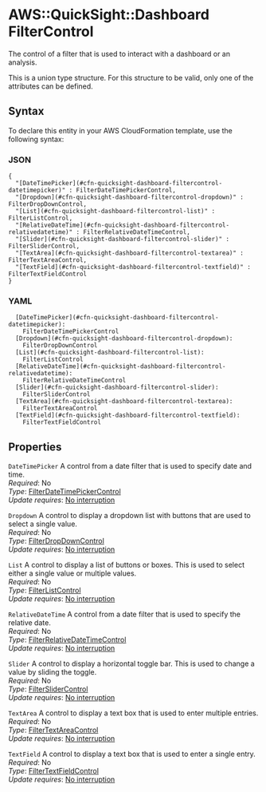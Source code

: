 # AWS::QuickSight::Dashboard FilterControl<a name="aws-properties-quicksight-dashboard-filtercontrol"></a>

The control of a filter that is used to interact with a dashboard or an analysis\.

This is a union type structure\. For this structure to be valid, only one of the attributes can be defined\.

## Syntax<a name="aws-properties-quicksight-dashboard-filtercontrol-syntax"></a>

To declare this entity in your AWS CloudFormation template, use the following syntax:

### JSON<a name="aws-properties-quicksight-dashboard-filtercontrol-syntax.json"></a>

```
{
  "[DateTimePicker](#cfn-quicksight-dashboard-filtercontrol-datetimepicker)" : FilterDateTimePickerControl,
  "[Dropdown](#cfn-quicksight-dashboard-filtercontrol-dropdown)" : FilterDropDownControl,
  "[List](#cfn-quicksight-dashboard-filtercontrol-list)" : FilterListControl,
  "[RelativeDateTime](#cfn-quicksight-dashboard-filtercontrol-relativedatetime)" : FilterRelativeDateTimeControl,
  "[Slider](#cfn-quicksight-dashboard-filtercontrol-slider)" : FilterSliderControl,
  "[TextArea](#cfn-quicksight-dashboard-filtercontrol-textarea)" : FilterTextAreaControl,
  "[TextField](#cfn-quicksight-dashboard-filtercontrol-textfield)" : FilterTextFieldControl
}
```

### YAML<a name="aws-properties-quicksight-dashboard-filtercontrol-syntax.yaml"></a>

```
  [DateTimePicker](#cfn-quicksight-dashboard-filtercontrol-datetimepicker):
    FilterDateTimePickerControl
  [Dropdown](#cfn-quicksight-dashboard-filtercontrol-dropdown):
    FilterDropDownControl
  [List](#cfn-quicksight-dashboard-filtercontrol-list):
    FilterListControl
  [RelativeDateTime](#cfn-quicksight-dashboard-filtercontrol-relativedatetime):
    FilterRelativeDateTimeControl
  [Slider](#cfn-quicksight-dashboard-filtercontrol-slider):
    FilterSliderControl
  [TextArea](#cfn-quicksight-dashboard-filtercontrol-textarea):
    FilterTextAreaControl
  [TextField](#cfn-quicksight-dashboard-filtercontrol-textfield):
    FilterTextFieldControl
```

## Properties<a name="aws-properties-quicksight-dashboard-filtercontrol-properties"></a>

`DateTimePicker` <a name="cfn-quicksight-dashboard-filtercontrol-datetimepicker"></a>
A control from a date filter that is used to specify date and time\.  
_Required_: No  
_Type_: [FilterDateTimePickerControl](aws-properties-quicksight-dashboard-filterdatetimepickercontrol.md)  
_Update requires_: [No interruption](https://docs.aws.amazon.com/AWSCloudFormation/latest/UserGuide/using-cfn-updating-stacks-update-behaviors.html#update-no-interrupt)

`Dropdown` <a name="cfn-quicksight-dashboard-filtercontrol-dropdown"></a>
A control to display a dropdown list with buttons that are used to select a single value\.  
_Required_: No  
_Type_: [FilterDropDownControl](aws-properties-quicksight-dashboard-filterdropdowncontrol.md)  
_Update requires_: [No interruption](https://docs.aws.amazon.com/AWSCloudFormation/latest/UserGuide/using-cfn-updating-stacks-update-behaviors.html#update-no-interrupt)

`List` <a name="cfn-quicksight-dashboard-filtercontrol-list"></a>
A control to display a list of buttons or boxes\. This is used to select either a single value or multiple values\.  
_Required_: No  
_Type_: [FilterListControl](aws-properties-quicksight-dashboard-filterlistcontrol.md)  
_Update requires_: [No interruption](https://docs.aws.amazon.com/AWSCloudFormation/latest/UserGuide/using-cfn-updating-stacks-update-behaviors.html#update-no-interrupt)

`RelativeDateTime` <a name="cfn-quicksight-dashboard-filtercontrol-relativedatetime"></a>
A control from a date filter that is used to specify the relative date\.  
_Required_: No  
_Type_: [FilterRelativeDateTimeControl](aws-properties-quicksight-dashboard-filterrelativedatetimecontrol.md)  
_Update requires_: [No interruption](https://docs.aws.amazon.com/AWSCloudFormation/latest/UserGuide/using-cfn-updating-stacks-update-behaviors.html#update-no-interrupt)

`Slider` <a name="cfn-quicksight-dashboard-filtercontrol-slider"></a>
A control to display a horizontal toggle bar\. This is used to change a value by sliding the toggle\.  
_Required_: No  
_Type_: [FilterSliderControl](aws-properties-quicksight-dashboard-filterslidercontrol.md)  
_Update requires_: [No interruption](https://docs.aws.amazon.com/AWSCloudFormation/latest/UserGuide/using-cfn-updating-stacks-update-behaviors.html#update-no-interrupt)

`TextArea` <a name="cfn-quicksight-dashboard-filtercontrol-textarea"></a>
A control to display a text box that is used to enter multiple entries\.  
_Required_: No  
_Type_: [FilterTextAreaControl](aws-properties-quicksight-dashboard-filtertextareacontrol.md)  
_Update requires_: [No interruption](https://docs.aws.amazon.com/AWSCloudFormation/latest/UserGuide/using-cfn-updating-stacks-update-behaviors.html#update-no-interrupt)

`TextField` <a name="cfn-quicksight-dashboard-filtercontrol-textfield"></a>
A control to display a text box that is used to enter a single entry\.  
_Required_: No  
_Type_: [FilterTextFieldControl](aws-properties-quicksight-dashboard-filtertextfieldcontrol.md)  
_Update requires_: [No interruption](https://docs.aws.amazon.com/AWSCloudFormation/latest/UserGuide/using-cfn-updating-stacks-update-behaviors.html#update-no-interrupt)
